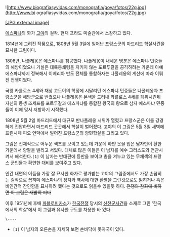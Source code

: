 ![http://www.biografiasyvidas.com/monografia/goya/fotos/22g.jpg](http://www.bi
ografiasyvidas.com/monografia/goya/fotos/22g.jpg)

[[JPG external
image]](http://www.biografiasyvidas.com/monografia/goya/fotos/22g.jpg)

[에스파냐](%EC%97%90%EC%8A%A4%ED%8C%8C%EB%83%90.md)의 화가
[고야](%EA%B3%A0%EC%95%BC.md)의 걸작. 현재 프라도 미술관에서 소장하고 있다.

1814년에 그려진 작품으로, 1808년 5월 3일에 일어난 프랑스군의 마드리드 학살사건을 묘사한 그림이다.

1808년, 나폴레옹은 에스파냐를 침공했다. 나폴레옹이 내세운 명분은 에스파냐 민중들의 해방이었으나 기실은 대륙봉쇄령을 지키지 않는
포르투갈을 공격하려는 가운데 아예 에스파냐까지 정복해서 이베리아 반도 전체를 통합하자는 나폴레옹의 계산에 따라 이뤄진 전쟁이었다.

국왕 카를로스 4세와 재상 고도이의 학정에 시달리던 에스파냐 민중들은 나폴레옹과 프랑스군을 해방군으로 반겼으나 나폴레옹은 본색을 드러내
카를로스 4세를 폐위시킨뒤 자신의 동생 조세프를 포르투갈과 에스파냐를 통합한 왕국의 왕으로 삼자 에스파냐 민중들이 이에 맞서 저항하기
시작했다.

1808년 5월 2일 마드리드에서 대규모 반나폴레옹 시위가 열렸고 프랑스군은 이를 강경하게 진압하면서 마드리드 곳곳에서 학살이 벌어졌다.
고야의 이 그림은 5월 3일 새벽에 프린시페 피오 언덕에서 벌어진 프랑스군의 양민학살을 그리고 있다.

그림은 전체적으로 어두운 색조를 보이고 있는데 가운데 하얀 옷을 입은 남자만이 환한 가운데서 양팔을 벌리고 서있다. 대체로 많은 이들은 이
남자를 예수 그리스도와 연관시켜서 해석한다.`[1]` 이 남자는 반대편에 등만을 보이고 총을 겨누고 있는 무채색의 프랑스 군인들과 확연한
대비를 보여주고 있다.

인간 내면의 어둠을 가장 잘 묘사한 화가로 평가받는 고야의 그림중에서도 가장 손꼽히는 걸작으로 꼽히며 에스파냐의 정치와 역사에 대한 환멸을
그린것으로도 읽히거나 혹은 비인간적 잔인함을 묘사하려 했다는 것으로도 읽을수 있을듯 하다. <del>전쟁의 참화에 비하면 이 그림은 새발의
피다</del>

이후 1951년에 후배 [파블로피카소](%ED%8C%8C%EB%B8%94%EB%A1%9C%20%ED%94%BC%EC%B9%B4%EC%86%8C.md)가
[한국전쟁](%ED%95%9C%EA%B5%AD%EC%A0%84%EC%9F%81.md) 당시의 [신천군사건](%EC%8B%A0%EC%B2%9C%EA%B5%B0%20%EC%82%AC%EA%B1%B4.md)을 소재로 그린 '한국에서의
학살'에서 이 그림과 유사한 구도를 차용한 바 있다.

`\----`

  * `[1]` 이 남자의 오른손을 자세히 보면 손바닥에 못자국이 있다.


